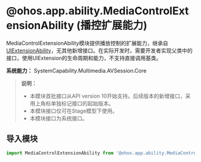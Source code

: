 # @ohos.app.ability.MediaControlExtensionAbility (播控扩展能力)

MediaControlExtensionAbility模块提供播放控制的扩展能力，继承自[UIExtensionAbility](js-apis-app-ability-uiExtensionAbility.md)，无其他新增接口。在实际开发时，需要开发者实现父类中的接口，使用UIExtension的生命周期和能力，不支持直接调用基类。

**系统能力：** SystemCapability.Multimedia.AVSession.Core

> **说明：**
>
> - 本模块首批接口从API version 10开始支持。后续版本的新增接口，采用上角标单独标记接口的起始版本。
> - 本模块接口仅可在Stage模型下使用。
> - 本模块接口为系统接口。

## 导入模块

```js
import MediaControlExtensionAbility from '@ohos.app.ability.MediaControlExtensionAbility';
```
